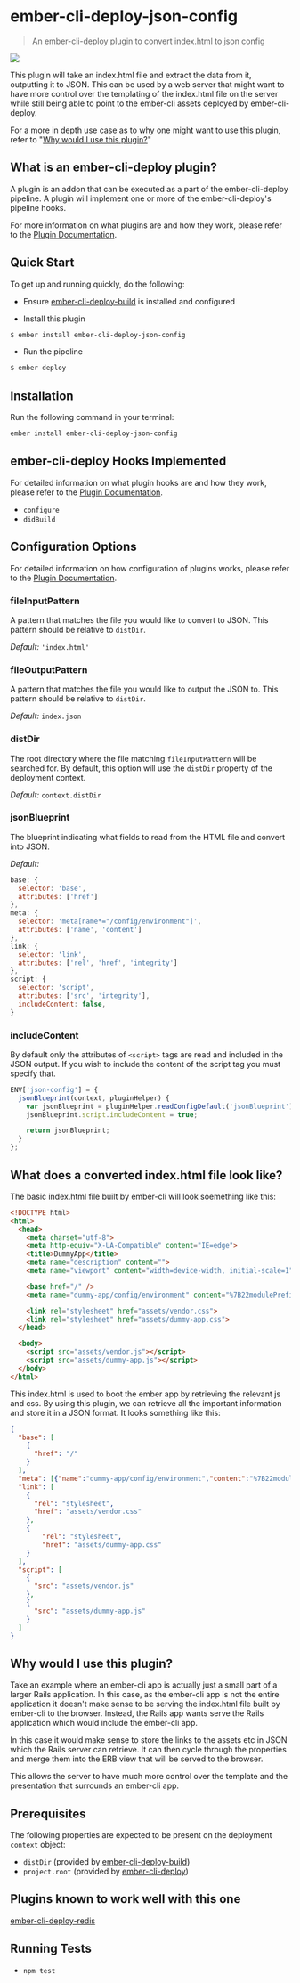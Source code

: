 # ember-cli-deploy-json-config

> An ember-cli-deploy plugin to convert index.html to json config

[![](https://ember-cli-deploy.github.io/ember-cli-deploy-version-badges/plugins/ember-cli-deploy-json-config.svg)](http://ember-cli-deploy.github.io/ember-cli-deploy-version-badges/)

This plugin will take an index.html file and extract the data from it, outputting it to JSON. This can be used by a web server that might want to have more control over the templating of the index.html file on the server while still being able to point to the ember-cli assets deployed by ember-cli-deploy.

For a more in depth use case as to why one might want to use this plugin, refer to "[Why would I use this plugin?](#why-would-i-use-this-plugin)"

## What is an ember-cli-deploy plugin?

A plugin is an addon that can be executed as a part of the ember-cli-deploy pipeline. A plugin will implement one or more of the ember-cli-deploy's pipeline hooks.

For more information on what plugins are and how they work, please refer to the [Plugin Documentation][1].

## Quick Start
To get up and running quickly, do the following:

- Ensure [ember-cli-deploy-build][2] is installed and configured

- Install this plugin

```bash
$ ember install ember-cli-deploy-json-config
```

- Run the pipeline

```bash
$ ember deploy
```

## Installation
Run the following command in your terminal:

```bash
ember install ember-cli-deploy-json-config
```

## ember-cli-deploy Hooks Implemented

For detailed information on what plugin hooks are and how they work, please refer to the [Plugin Documentation][1].

- `configure`
- `didBuild`

## Configuration Options

For detailed information on how configuration of plugins works, please refer to the [Plugin Documentation][1].

### fileInputPattern

A pattern that matches the file you would like to convert to JSON. This pattern should be relative to `distDir`.

*Default:* `'index.html'`

### fileOutputPattern

A pattern that matches the file you would like to output the JSON to. This pattern should be relative to `distDir`.

*Default:* `index.json`

### distDir

The root directory where the file matching `fileInputPattern` will be searched for. By default, this option will use the `distDir` property of the deployment context.

*Default:* `context.distDir`

### jsonBlueprint

The blueprint indicating what fields to read from the HTML file and convert into JSON.

*Default:*
```javascript
base: {
  selector: 'base',
  attributes: ['href']
},
meta: {
  selector: 'meta[name*="/config/environment"]',
  attributes: ['name', 'content']
},
link: {
  selector: 'link',
  attributes: ['rel', 'href', 'integrity']
},
script: {
  selector: 'script',
  attributes: ['src', 'integrity'],
  includeContent: false,
}
```

### includeContent
By default only the attributes of `<script>` tags are read and included in the
JSON output.  If you wish to include the content of the script tag you must specify that.
```javascript
ENV['json-config'] = {
  jsonBlueprint(context, pluginHelper) {
    var jsonBlueprint = pluginHelper.readConfigDefault('jsonBlueprint');
    jsonBlueprint.script.includeContent = true;

    return jsonBlueprint;
  }
};
```

## What does a converted index.html file look like?

The basic index.html file built by ember-cli will look soemething like this:

```html
<!DOCTYPE html>
<html>
  <head>
    <meta charset="utf-8">
    <meta http-equiv="X-UA-Compatible" content="IE=edge">
    <title>DummyApp</title>
    <meta name="description" content="">
    <meta name="viewport" content="width=device-width, initial-scale=1">

    <base href="/" />
    <meta name="dummy-app/config/environment" content="%7B22modulePrefix%22%3A%22dummy-app%22%7D" />

    <link rel="stylesheet" href="assets/vendor.css">
    <link rel="stylesheet" href="assets/dummy-app.css">
  </head>

  <body>
    <script src="assets/vendor.js"></script>
    <script src="assets/dummy-app.js"></script>
  </body>
</html>
```

This index.html is used to boot the ember app by retrieving the relevant js and css. By using this plugin, we can retrieve all the important information and store it in a JSON format.  It looks something like this:

```json
{
  "base": [
    {
      "href": "/"
    }
  ],
  "meta": [{"name":"dummy-app/config/environment","content":"%7B22modulePrefix%22%3A%22dummy-app%22%7D"}],
  "link": [
    {
      "rel": "stylesheet",
      "href": "assets/vendor.css"
    },
    {
        "rel": "stylesheet",
        "href": "assets/dummy-app.css"
    }
  ],
  "script": [
    {
      "src": "assets/vendor.js"
    },
    {
      "src": "assets/dummy-app.js"
    }
  ]
}
```

## Why would I use this plugin?

Take an example where an ember-cli app is actually just a small part of a larger Rails application. In this case, as the ember-cli app is not the entire application it doesn't make sense to be serving the index.html file built by ember-cli to the browser.  Instead, the Rails app wants serve the Rails application which would include the ember-cli app.

In this case it would make sense to store the links to the assets etc in JSON which the Rails server can retrieve. It can then cycle through the properties and merge them into the ERB view that will be served to the browser.

This allows the server to have much more control over the template and the presentation that surrounds an ember-cli app.

## Prerequisites

The following properties are expected to be present on the deployment `context` object:

- `distDir`                     (provided by [ember-cli-deploy-build][2])
- `project.root`                (provided by [ember-cli-deploy][3])

## Plugins known to work well with this one

[ember-cli-deploy-redis](https://github.com/ember-cli-deploy/ember-cli-deploy-redis)

## Running Tests

- `npm test`

[1]: http://ember-cli-deploy.com/docs/v1.0.x/plugins-overview "Plugin Documentation"
[2]: https://github.com/ember-cli-deploy/ember-cli-deploy-build "ember-cli-deploy-build"
[3]: https://github.com/ember-cli/ember-cli-deploy "ember-cli-deploy"
